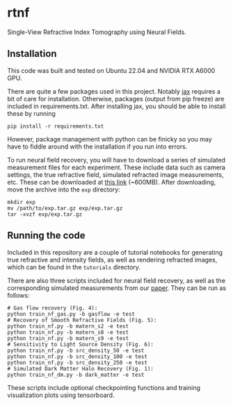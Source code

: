 # rtnf

Single-View Refractive Index Tomography using Neural Fields. 

## Installation

This code was built and tested on Ubuntu 22.04 and NVIDIA RTX A6000 GPU. 

There are quite a few packages used in this project. Notably [jax](https://github.com/google/jax) requires a bit of care for installation. Otherwise, packages (output from pip freeze) are included in requirements.txt. After installing jax, you should be able to install these by running 

    pip install -r requirements.txt

However, package management with python can be finicky so you may have to fiddle around with the installation if you run into errors. 

To run neural field recovery, you will have to download a series of simulated measurement files for each experiment. These include data such as camera settings, the true refractive field, simulated refracted image measurements, etc. These can be downloaded at [this link](https://caltech.box.com/s/rg5kvbznj6lii52efjjswlda045bz6fr) (~600MB). After downloading, move the archive into the `exp` directory: 

    mkdir exp
    mv /path/to/exp.tar.gz exp/exp.tar.gz
    tar -xvzf exp/exp.tar.gz 

## Running the code

Included in this repository are a couple of tutorial notebooks for generating true refractive and intensity fields, as well as rendering refracted images, which can be found in the `tutorials` directory. 

There are also three scripts included for neural field recovery, as well as the corresponding simulated measurements from our [paper](https://arxiv.org/abs/2309.04437). They can be run as follows: 

    # Gas flow recovery (Fig. 4): 
    python train_nf_gas.py -b gasflow -e test
    # Recovery of Smooth Refractive Fields (Fig. 5): 
    python train_nf.py -b matern_s2 -e test
    python train_nf.py -b matern_s8 -e test
    python train_nf.py -b matern_s9 -e test
    # Sensitivity to Light Source Density (Fig. 6): 
    python train_nf.py -b src_density_50 -e test
    python train_nf.py -b src_density_100 -e test
    python train_nf.py -b src_density_250 -e test
    # Simulated Dark Matter Halo Recovery (Fig. 1): 
    python train_nf_dm.py -b dark_matter -e test 

These scripts include optional checkpointing functions and training visualization plots using tensorboard. 

